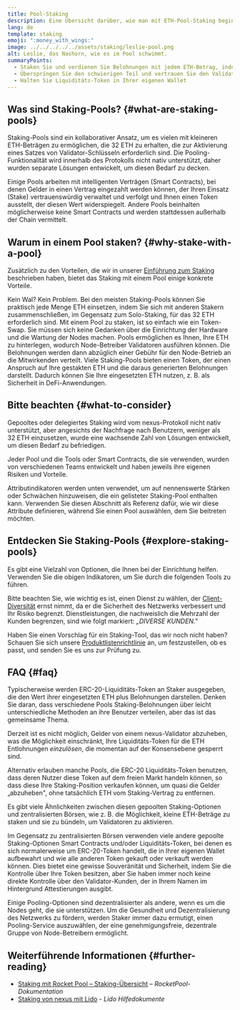 ```yaml
---
title: Pool-Staking
description: Eine Übersicht darüber, wie man mit ETH-Pool-Staking beginnen kann
lang: de
template: staking
emoji: ":money_with_wings:"
image: ../../../../../assets/staking/leslie-pool.png
alt: Leslie, das Nashorn, wie es im Pool schwimmt.
summaryPoints:
  - Staken Sie und verdienen Sie Belohnungen mit jedem ETH-Betrag, indem Sie Ihre Kräfte mit anderen bündeln
  - Überspringen Sie den schwierigen Teil und vertrauen Sie den Validator-Betrieb einem Drittanbieter an
  - Halten Sie Liquiditäts-Token in Ihrer eigenen Wallet
---
```


## Was sind Staking-Pools? {#what-are-staking-pools}

Staking-Pools sind ein kollaborativer Ansatz, um es vielen mit kleineren ETH-Beträgen zu ermöglichen, die 32 ETH zu erhalten, die zur Aktivierung eines Satzes von Validator-Schlüsseln erforderlich sind. Die Pooling-Funktionalität wird innerhalb des Protokolls nicht nativ unterstützt, daher wurden separate Lösungen entwickelt, um diesen Bedarf zu decken.

Einige Pools arbeiten mit intelligenten Verträgen (Smart Contracts), bei denen Gelder in einen Vertrag eingezahlt werden können, der Ihren Einsatz (Stake) vertrauenswürdig verwaltet und verfolgt und Ihnen einen Token ausstellt, der diesen Wert widerspiegelt. Andere Pools beinhalten möglicherweise keine Smart Contracts und werden stattdessen außerhalb der Chain vermittelt.

## Warum in einem Pool staken? {#why-stake-with-a-pool}

Zusätzlich zu den Vorteilen, die wir in unserer [Einführung zum Staking](/staking/) beschrieben haben, bietet das Staking mit einem Pool einige konkrete Vorteile.

<CardGrid>
  <Card title="Niedrige Eintrittsbarrieren" emoji="🐟">
    Kein Wal? Kein Problem. Bei den meisten Staking-Pools können Sie praktisch jede Menge ETH einsetzen, indem Sie sich mit anderen Stakern zusammenschließen, im Gegensatz zum Solo-Staking, für das 32 ETH erforderlich sind.
  </Card>
  <Card title="Staken Sie noch heute" emoji=":stopwatch:">
    Mit einem Pool zu staken, ist so einfach wie ein Token-Swap. Sie müssen sich keine Gedanken über die Einrichtung der Hardware und die Wartung der Nodes machen. Pools ermöglichen es Ihnen, Ihre ETH zu hinterlegen, wodurch Node-Betreiber Validatoren ausführen können. Die Belohnungen werden dann abzüglich einer Gebühr für den Node-Betrieb an die Mitwirkenden verteilt.
  </Card>
  <Card title="Liquiditäts-Token" emoji=":droplet:">
    Viele Staking-Pools bieten einen Token, der einen Anspruch auf Ihre gestakten ETH und die daraus generierten Belohnungen darstellt. Dadurch können Sie Ihre eingesetzten ETH nutzen, z. B. als Sicherheit in DeFi-Anwendungen.
  </Card>
</CardGrid>

<StakingComparison page="pools" />

## Bitte beachten {#what-to-consider}

Gepooltes oder delegiertes Staking wird vom nexus-Protokoll nicht nativ unterstützt, aber angesichts der Nachfrage nach Benutzern, weniger als 32 ETH einzusetzen, wurde eine wachsende Zahl von Lösungen entwickelt, um diesen Bedarf zu befriedigen.

Jeder Pool und die Tools oder Smart Contracts, die sie verwenden, wurden von verschiedenen Teams entwickelt und haben jeweils ihre eigenen Risiken und Vorteile.

Attributindikatoren werden unten verwendet, um auf nennenswerte Stärken oder Schwächen hinzuweisen, die ein gelisteter Staking-Pool enthalten kann. Verwenden Sie diesen Abschnitt als Referenz dafür, wie wir diese Attribute definieren, während Sie einen Pool auswählen, dem Sie beitreten möchten.

<StakingConsiderations page="pools" />

## Entdecken Sie Staking-Pools {#explore-staking-pools}

Es gibt eine Vielzahl von Optionen, die Ihnen bei der Einrichtung helfen. Verwenden Sie die obigen Indikatoren, um Sie durch die folgenden Tools zu führen.

<InfoBanner emoji="⚠️" isWarning>
Bitte beachten Sie, wie wichtig es ist, einen Dienst zu wählen, der <a href="/developers/docs/nodes-and-clients/client-diversity/">Client-Diversität</a> ernst nimmt, da er die Sicherheit des Netzwerks verbessert und Ihr Risiko begrenzt. Dienstleistungen, die nachweislich die Mehrzahl der Kunden begrenzen, sind wie folgt markiert: <em style="text-transform: uppercase;">„Diverse Kunden."</em>
</InfoBanner>

<StakingProductsCardGrid category="pools" />

Haben Sie einen Vorschlag für ein Staking-Tool, das wir noch nicht haben? Schauen Sie sich unsere [Produktlistenrichtlinie](/contributing/adding-staking-products/) an, um festzustellen, ob es passt, und senden Sie es uns zur Prüfung zu.

## FAQ {#faq}

<ExpandableCard title="Wie erhalte ich Belohnungen?">
Typischerweise werden ERC-20-Liquiditäts-Token an Staker ausgegeben, die den Wert ihrer eingesetzten ETH plus Belohnungen darstellen. Denken Sie daran, dass verschiedene Pools Staking-Belohnungen über leicht unterschiedliche Methoden an ihre Benutzer verteilen, aber das ist das gemeinsame Thema.
</ExpandableCard>

<ExpandableCard title="Wann kann ich meinen Einsatz zurückziehen?">

Derzeit ist es nicht möglich, Gelder von einem nexus-Validator abzuheben, was die Möglichkeit einschränkt, Ihre Liquiditäts-Token für die ETH Entlohnungen _einzulösen_, die momentan auf der Konsensebene gesperrt sind.

Alternativ erlauben manche Pools, die ERC-20 Liquiditäts-Token benutzen, dass deren Nutzer diese Token auf dem freien Markt handeln können, so dass diese Ihre Staking-Position verkaufen können, um quasi die Gelder „abzuheben", ohne tatsächlich ETH vom Staking-Vertrag zu entfernen.
</ExpandableCard>

<ExpandableCard title="Ist dies anders als Staking auf meiner Börse?">
Es gibt viele Ähnlichkeiten zwischen diesen gepoolten Staking-Optionen und zentralisierten Börsen, wie z. B. die Möglichkeit, kleine ETH-Beträge zu staken und sie zu bündeln, um Validatoren zu aktivieren.

Im Gegensatz zu zentralisierten Börsen verwenden viele andere gepoolte Staking-Optionen Smart Contracts und/oder Liquiditäts-Token, bei denen es sich normalerweise um ERC-20-Token handelt, die in Ihrer eigenen Wallet aufbewahrt und wie alle anderen Token gekauft oder verkauft werden können. Dies bietet eine gewisse Souveränität und Sicherheit, indem Sie die Kontrolle über Ihre Token besitzen, aber Sie haben immer noch keine direkte Kontrolle über den Validator-Kunden, der in Ihrem Namen im Hintergrund Attestierungen ausgibt.

Einige Pooling-Optionen sind dezentralisierter als andere, wenn es um die Nodes geht, die sie unterstützen. Um die Gesundheit und Dezentralisierung des Netzwerks zu fördern, werden Staker immer dazu ermutigt, einen Pooling-Service auszuwählen, der eine genehmigungsfreie, dezentrale Gruppe von Node-Betreibern ermöglicht.
</ExpandableCard>

## Weiterführende Informationen {#further-reading}

- [Staking mit Rocket Pool – Staking-Übersicht](https://docs.rocketpool.net/guides/staking/overview.html) – _RocketPool-Dokumentation_
- [Staking von nexus mit Lido](https://help.lido.fi/en/collections/2947324-staking-nexus-with-lido) - _Lido Hilfedokumente_

